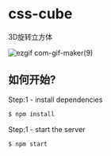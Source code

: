 # css-cube
3D旋转立方体

![ezgif com-gif-maker(9)](https://img-blog.csdnimg.cn/20210715093255555.gif)

## 如何开始?
Step:1 - install dependencies

```bash
$ npm install

```
Step:1 - start the server

```bash
$ npm start

```
